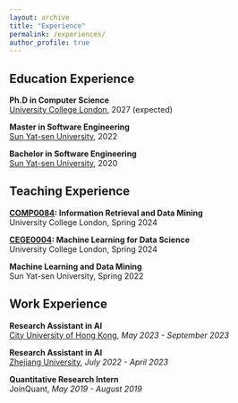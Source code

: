```yaml
---
layout: archive
title: "Experience"
permalink: /experiences/
author_profile: true
---
```


## Education Experience

**Ph.D in Computer Science**\
[University College London](https://www.ucl.ac.uk/), 2027 (expected)

**Master in Software Engineering**\
[Sun Yat-sen University](https://www.sysu.edu.cn/sysuen/), 2022

**Bachelor in Software Engineering**\
[Sun Yat-sen University](https://www.sysu.edu.cn/sysuen/), 2020

## Teaching Experience

**[COMP0084](https://www.ucl.ac.uk/module-catalogue/modules/information-retrieval-and-data-mining-COMP0084): Information Retrieval and Data Mining** \
University College London, Spring 2024

**[CEGE0004](https://www.ucl.ac.uk/module-catalogue/modules/machine-learning-for-data-science-CEGE00040): Machine Learning for Data Science** \
University College London, Spring 2024

**Machine Learning and Data Mining** \
Sun Yat-sen University, Spring 2022

## Work Experience

**Research Assistant in AI**\
[City University of Hong Kong](https://www.cityu.edu.hk/), *May 2023 - September 2023*

**Research Assistant in AI**\
[Zhejiang University](https://www.zju.edu.cn/english/), *July 2022 - April 2023*

**Quantitative Research Intern**\
JoinQuant, *May 2019 - August 2019*
